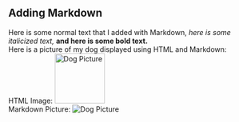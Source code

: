 ## Adding Markdown

Here is some normal text that I added with Markdown, *here is some italicized text,* **and here is some bold text.**  
Here is a picture of my dog displayed using HTML and Markdown:  
HTML Image: <img src="My files/Downloads/zek.jpg" alt="Dog Picture" width="100" height="100">  
Markdown Picture: ![Dog Picture](Myfiles/Downloads/zek.jpg)
